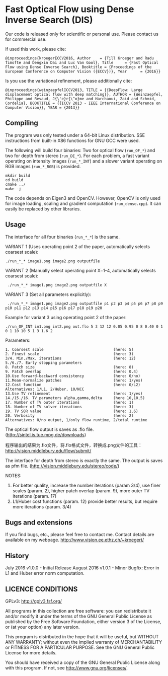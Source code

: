 # Fast Optical Flow using Dense Inverse Search (DIS) #

Our code is released only for scientific or personal use.
Please contact us for commercial use.

If used this work, please cite:

`@inproceedings{kroegerECCV2016,
   Author    = {Till Kroeger and Radu Timofte and Dengxin Dai and Luc Van Gool},
   Title     = {Fast Optical Flow using Dense Inverse Search},
   Booktitle = {Proceedings of the European Conference on Computer Vision ({ECCV})},
   Year      = {2016}} `

Is you use the variational refinement, please additionally cite:

` @inproceedings{weinzaepfelICCV2013,
    TITLE = {{DeepFlow: Large displacement optical flow with deep matching}},
    AUTHOR = {Weinzaepfel, Philippe and Revaud, J{\'e}r{\^o}me and Harchaoui, Zaid and Schmid, Cordelia},
    BOOKTITLE = {{ICCV 2013 - IEEE International Conference on Computer Vision}},
    YEAR = {2013}} `

  
  
  
## Compiling ##

The program was only tested under a 64-bit Linux distribution.
SSE instructions from built-in X86 functions for GNU GCC were used.

The following will build four binaries: 
Two for optical flow (`run_OF_*`) and two for depth from stereo (`run_DE_*`).
For each problem, a fast variant operating on intensity images (`run_*_INT`) and 
a slower variant operating on RGB images (`run_*_RGB`) is provided.

```
mkdir build
cd build
cmake ../
make -j
```

The code depends on Eigen3 and OpenCV. However, OpenCV is only used for image loading, 
scaling and gradient computation (`run_dense.cpp`). It can easily be replaced by other libraries.
      
      
      
      
## Usage ##
The interface for all four binaries (`run_*_*`) is the same.

VARIANT 1 (Uses operating point 2 of the paper, automatically selects coarsest scale):

` ./run_*_* image1.png image2.png outputfile `


VARIANT 2 (Manually select operating point X=1-4, automatically selects coarsest scale):

`  ./run_*_* image1.png image2.png outputfile X `


VARIANT 3 (Set all parameters explicitly):

` ./run_*_* image1.png image2.png outputfile p1 p2 p3 p4 p5 p6 p7 p8 p9 p10 p11 p12 p13 p14 p15 p16 p17 p18 p19 p20`

Example for variant 3 using operating point 2 of the paper:

` ./run_OF_INT in1.png int2.png out.flo 5 3 12 12 0.05 0.95 0 8 0.40 0 1 0 1 10 10 5 1 3 1.6 2  `



Parameters:
```
1. Coarsest scale                               (here: 5)
2. Finest scale                                 (here: 3)
3/4. Min./Max. iterations                       (here: 12)
5./6./7. Early stopping parameters
8. Patch size                                   (here: 8)
9. Patch overlap                                (here: 0.4)
10.Use forward-backward consistency             (here: 0/no)
11.Mean-normalize patches                       (here: 1/yes)
12.Cost function                                (here: 0/L2)  Alternatives: 1/L1, 2/Huber, 10/NCC
13.Use TV refinement                            (here: 1/yes)
14./15./16. TV parameters alpha,gamma,delta     (here 10,10,5)
17. Number of TV outer iterations               (here: 1)
18. Number of TV solver iterations              (here: 3)
19. TV SOR value                                (here: 1.6)
20. Verbosity                                   (here: 2) Alternatives: 0/no output, 1/only flow runtime, 2/total runtime
```


The optical flow output is saves as .flo file.
(http://sintel.is.tue.mpg.de/downloads)

程序输出的结果为.flo文件，将.flo格式文件，转换成.png文件的工具：
http://vision.middlebury.edu/flow/submit/

The interface for depth from stereo is exactly the same. The output is saves as pfm file.
(http://vision.middlebury.edu/stereo/code/)


NOTES:
1. For better quality, increase the number iterations (param 3/4), use finer scales (param. 2), higher patch overlap (param. 9), more outer TV iterations (param. 17)
2. L1/Huber cost functions (param. 12) provide better results, but require more iterations (param. 3/4)



## Bugs and extensions ##

If you find bugs, etc., please feel free to contact me.
Contact details are available on my webpage.
http://www.vision.ee.ethz.ch/~kroegert/



## History ##

July 2016 	v1.0.0 - Initial Release
August 2016 	v1.0.1 - Minor Bugfix: Error in L1 and Huber error norm computation.




## LICENCE CONDITIONS ##

GPLv3: http://gplv3.fsf.org/

All programs in this collection are free software: 
you can redistribute it and/or modify
it under the terms of the GNU General Public License as published by
the Free Software Foundation, either version 3 of the License, or
(at your option) any later version.

This program is distributed in the hope that it will be useful,
but WITHOUT ANY WARRANTY; without even the implied warranty of
MERCHANTABILITY or FITNESS FOR A PARTICULAR PURPOSE.  See the
GNU General Public License for more details.

You should have received a copy of the GNU General Public License
along with this program.  If not, see <http://www.gnu.org/licenses/>.











